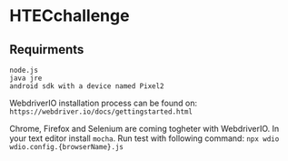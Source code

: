 # HTECchallenge

## Requirments

```shell script
node.js
java jre
android sdk with a device named Pixel2
```

WebdriverIO installation process can be found on:
`https://webdriver.io/docs/gettingstarted.html`

Chrome, Firefox and Selenium are coming togheter with WebdriverIO.
In your text editor install `mocha`.
Run test with following command:
`npx wdio wdio.config.{browserName}.js`
